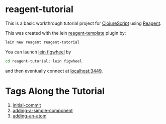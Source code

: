 # reagent-tutorial
This is a basic workthrough tutorial project for
[ClojureScript](https://github.com/clojure/clojurescript)
using
[Reagent](https://reagent-project.github.io/).

This was created with the lein
[reagent-template](https://github.com/reagent-project/reagent-template)
plugin by:

```bash
lein new reagent reagent-tutorial
```

You can launch [lein figwheel](https://github.com/bhauman/lein-figwheel) by

```bash
cd reagent-tutorial; lein figwheel
```

and then eventually connect at
[localhost:3449](http://localhost:3449/).

Tags Along the Tutorial
=======================

1. [initial-commit](https://github.com/cgore/reagent-tutorial/tree/initial-project)
2. [adding-a-simple-component](https://github.com/cgore/reagent-tutorial/tree/adding-a-simple-component)
3. [adding-an-atom](https://github.com/cgore/reagent-tutorial/tree/adding-an-atom)
